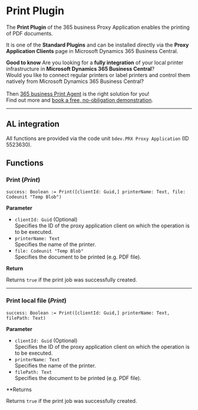 # Print Plugin

The **Print Plugin** of the 365 business Proxy Application enables the printing of PDF documents.

It is one of the **Standard Plugins** and can be installed directly via the **Proxy Application Clients** page in Microsoft Dynamics 365 Business Central.

<div class="alert alert-notice">
    <i class="fa-light fa-hand-point-up fa-lg"></i>
    <strong>Good to know</strong>
	Are you looking for a <b>fully integration</b> of your local printer infrastructure in <b>Microsoft Dynamics 365 Business Central</b>?<br>
	Would you like to connect regular printers or label printers and control them natively from Microsoft Dynamics 365 Business Central?<br><br>
	Then <a href="https://365businessdev.com/produkte-loesungen/365-business-print-agent/" target="_blank">365 business Print Agent</a> is the right solution for you!<br>
	Find out more and <a href="https://calendly.com/365businessdev" target="_blank">book a free, no-obligation demonstration</a>.
</div>

---

## AL integration

All functions are provided via the code unit `bdev.PRX Proxy Application` (ID 5523630).

## Functions

### Print (*Print*)

```al
success: Boolean := Print([clientId: Guid,] printerName: Text, file: Codeunit "Temp Blob")
```

**Parameter**

 - `clientId: Guid` (Optional)<br>
   Specifies the ID of the proxy application client on which the operation is to be executed.
 - `printerName: Text`<br>
   Specifies the name of the printer.
 - `file: Codeunit "Temp Blob"`<br>
   Specifies the document to be printed (e.g. PDF file).

**Return**

Returns `true` if the print job was successfully created.

---

### Print local file (*Print*)

```al
success: Boolean := Print([clientId: Guid,] printerName: Text, filePath: Text)
```

**Parameter**

 - `clientId: Guid` (Optional)<br>
   Specifies the ID of the proxy application client on which the operation is to be executed.
 - `printerName: Text`<br>
   Specifies the name of the printer.
 - `filePath: Text`<br>
   Specifies the document to be printed (e.g. PDF file).

**Returns

Returns `true` if the print job was successfully created.



